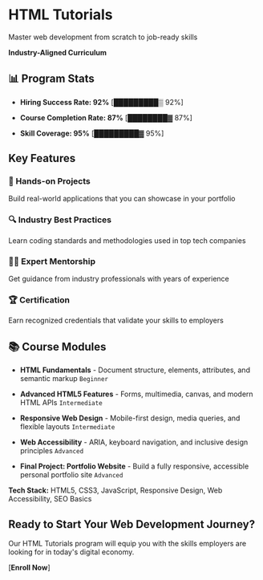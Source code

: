 # HTML Tutorials

Master web development from scratch to job-ready skills

**Industry-Aligned Curriculum**

## 📊 Program Stats

- **Hiring Success Rate: 92%** 
  [█████████▒ 92%]

- **Course Completion Rate: 87%**
  [████████▓ 87%]

- **Skill Coverage: 95%**
  [█████████▓ 95%]

## Key Features

### 📝 Hands-on Projects
Build real-world applications that you can showcase in your portfolio

### 🔍 Industry Best Practices
Learn coding standards and methodologies used in top tech companies

### 👨‍💻 Expert Mentorship
Get guidance from industry professionals with years of experience

### 🏆 Certification
Earn recognized credentials that validate your skills to employers

## 📚 Course Modules

- **HTML Fundamentals** - Document structure, elements, attributes, and semantic markup
  `Beginner`

- **Advanced HTML5 Features** - Forms, multimedia, canvas, and modern HTML APIs
  `Intermediate`

- **Responsive Web Design** - Mobile-first design, media queries, and flexible layouts
  `Intermediate`

- **Web Accessibility** - ARIA, keyboard navigation, and inclusive design principles
  `Advanced`

- **Final Project: Portfolio Website** - Build a fully responsive, accessible personal portfolio site
  `Advanced`

**Tech Stack:** HTML5, CSS3, JavaScript, Responsive Design, Web Accessibility, SEO Basics

## Ready to Start Your Web Development Journey?

Our HTML Tutorials program will equip you with the skills employers are looking for in today's digital economy.

[**Enroll Now**]
